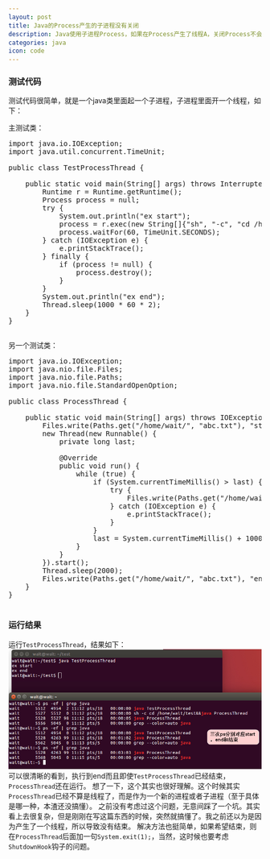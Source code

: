 ```yaml
---
layout: post
title: Java的Process产生的子进程没有关闭
description: Java使用子进程Process，如果在Process产生了线程A，关闭Process不会关闭A
categories: java
icon: code
---
```

### 测试代码 ###

测试代码很简单，就是一个java类里面起一个子进程，子进程里面开一个线程，如下：

主测试类：

<pre class="prettyprint">
<icode class="java">import java.io.IOException;
import java.util.concurrent.TimeUnit;

public class TestProcessThread {

    public static void main(String[] args) throws InterruptedException {
        Runtime r = Runtime.getRuntime();
        Process process = null;
        try {
            System.out.println("ex start");
            process = r.exec(new String[]{"sh", "-c", "cd /home/wait/test&&java ProcessThread"});
            process.waitFor(60, TimeUnit.SECONDS);
        } catch (IOException e) {
            e.printStackTrace();
        } finally {
            if (process != null) {
                process.destroy();
            }
        }
        System.out.println("ex end");
        Thread.sleep(1000 * 60 * 2);
    }
}
</icode>
</pre>

另一个测试类：

<pre class="prettyprint">
<icode class="java">import java.io.IOException;
import java.nio.file.Files;
import java.nio.file.Paths;
import java.nio.file.StandardOpenOption;

public class ProcessThread {

    public static void main(String[] args) throws IOException, InterruptedException {
        Files.write(Paths.get("/home/wait/", "abc.txt"), "start".getBytes(), StandardOpenOption.CREATE, StandardOpenOption.APPEND);
        new Thread(new Runnable() {
            private long last;

            @Override
            public void run() {
                while (true) {
                    if (System.currentTimeMillis() > last) {
                        try {
                            Files.write(Paths.get("/home/wait/", "abc.txt"), "sleep\n".getBytes(), StandardOpenOption.APPEND);
                        } catch (IOException e) {
                            e.printStackTrace();
                        }
                    }
                    last = System.currentTimeMillis() + 1000 * 60;
                }
            }
        }).start();
        Thread.sleep(2000);
        Files.write(Paths.get("/home/wait/", "abc.txt"), "end".getBytes(), StandardOpenOption.APPEND);
    }
}
</icode>
</pre>

### 运行结果 ###
运行<code>TestProcessThread</code>，结果如下：
<img src="/images/20161007/test-process-result-1.jpg" alt="TestProcessThread运行结果"/>
可以很清晰的看到，执行到end而且即使<code>TestProcessThread</code>已经结束，<code>ProcessThread</code>还在运行。
想了一下，这个其实也很好理解。这个时候其实<code>ProcessThread</code>已经不算是线程了，而是作为一个新的进程或者子进程（至于具体是哪一种，本渣还没搞懂）。
之前没有考虑过这个问题，无意间踩了一个坑。其实看上去很复杂，但是刚刚在写这篇东西的时候，突然就搞懂了。我之前还以为是因为产生了一个线程，所以导致没有结束。
解决方法也挺简单，如果希望结束，则在<code>ProcessThread</code>后面加一句<code>System.exit(1);</code>，当然，这时候也要考虑<code>ShutdownHook</code>钩子的问题。